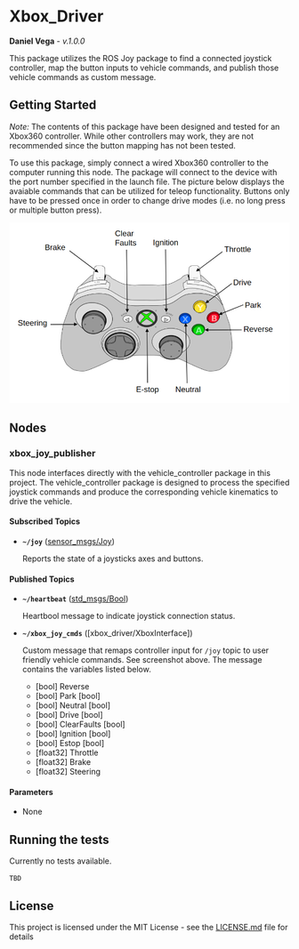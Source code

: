 # Xbox_Driver

 **Daniel Vega** - *v.1.0.0*

This package utilizes the ROS Joy package to find a connected joystick controller, map the button inputs to vehicle commands, and publish those vehicle commands as custom message.

## Getting Started

*Note:* The contents of this package have been designed and tested for an Xbox360 controller. While other controllers may work, they are not recommended since the button mapping has not been tested.

To use this package, simply connect a wired Xbox360 controller to the computer running this node. The package will connect to the device with the port number specified in the launch file. The picture below displays the avaiable commands that can be utilized for teleop functionality. Buttons only have to be pressed once in order to change drive modes (i.e. no long press or multiple button press).

<img src="./docs/controller_layout.png" width="600">

## Nodes

### xbox_joy_publisher

This node interfaces directly with the vehicle_controller package in this project. The vehicle_controller package is designed to process the specified joystick commands and produce the corresponding vehicle kinematics to drive the vehicle.

#### Subscribed Topics

* **`~/joy`** ([sensor_msgs/Joy])

  Reports the state of a joysticks axes and buttons.

#### Published Topics

* **`~/heartbeat`** ([std_msgs/Bool])

  Heartbool message to indicate joystick connection status.

* **`~/xbox_joy_cmds`** ([xbox_driver/XboxInterface])

  Custom message that remaps controller input for `/joy` topic to user friendly vehicle commands. See screenshot above. The message contains the variables listed below.
  - [bool] Reverse
  - [bool] Park [bool]
  - [bool] Neutral [bool]
  - [bool] Drive [bool]
  - [bool] ClearFaults [bool]
  - [bool] Ignition [bool]
  - [bool] Estop [bool]
  - [float32] Throttle
  - [float32] Brake
  - [float32] Steering

#### Parameters

- None


## Running the tests

Currently no tests available.


```
TBD
```


## License

This project is licensed under the MIT License - see the [LICENSE.md](LICENSE.md) file for details


[std_msgs/Bool]:https://docs.ros.org/en/api/std_msgs/html/msg/Bool.html
[sensor_msgs/Joy]:https://docs.ros.org/en/api/sensor_msgs/html/msg/Joy.html
